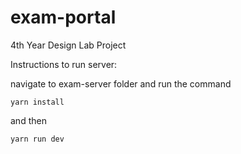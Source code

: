 # exam-portal
4th Year Design Lab Project

Instructions to run server:

navigate to exam-server folder and run the command

`yarn install`

and then

`yarn run dev`